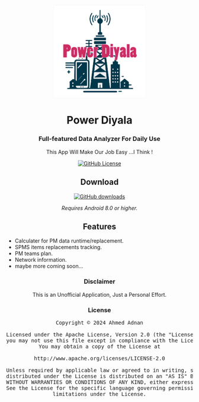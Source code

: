 <div align="center">
    <a href="#">
        <img src="./.github/aaa.png" alt="Power Diyala" title="Power logo" width="250"/>
    </a>

# Power Diyala 

### Full-featured Data Analyzer For Daily Use
This App Will Make Our Job Easy ...I Think !

[![GitHub License](https://img.shields.io/github/license/ahmed47v/power_diyala?labelColor=27303D&color=0877d2)](/LICENSE)

## Download
[![GitHub downloads](https://img.shields.io/github/v/release/Ahmed47v/power_diyala?label=Stable&color=2ECC71)](https://github.com/Ahmed47v/power_diyala/releases)

*Requires Android 8.0 or higher.*

## Features

<div align="left">

* Calculater for PM data runtime/replacement.
* SPMS items replacements tracking.
* PM teams plan.
* Network information.
* maybe more coming soon...

</div>

### Disclaimer

This is an Unofficial Application, Just a Personal Effort.

### License

<pre>
Copyright © 2024 Ahmed Adnan

Licensed under the Apache License, Version 2.0 (the "License");
you may not use this file except in compliance with the License.
You may obtain a copy of the License at

http://www.apache.org/licenses/LICENSE-2.0

Unless required by applicable law or agreed to in writing, software
distributed under the License is distributed on an "AS IS" BASIS,
WITHOUT WARRANTIES OR CONDITIONS OF ANY KIND, either express or implied.
See the License for the specific language governing permissions and
limitations under the License.
</pre>

</div>
